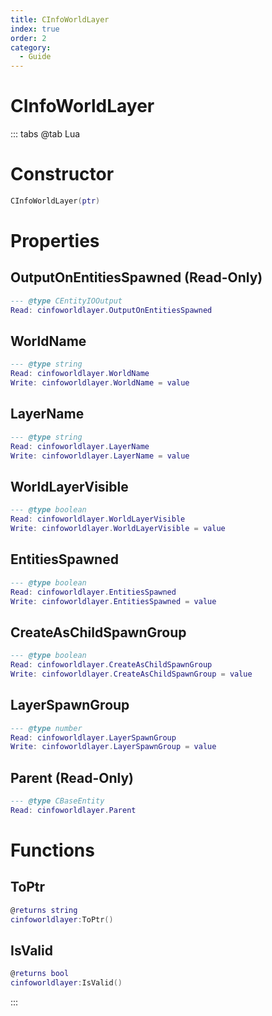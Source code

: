```yaml
---
title: CInfoWorldLayer
index: true
order: 2
category:
  - Guide
---
```


# CInfoWorldLayer

::: tabs
@tab Lua
# Constructor
```lua
CInfoWorldLayer(ptr)
```
# Properties
## OutputOnEntitiesSpawned (Read-Only)
```lua
--- @type CEntityIOOutput
Read: cinfoworldlayer.OutputOnEntitiesSpawned
```
## WorldName 
```lua
--- @type string
Read: cinfoworldlayer.WorldName
Write: cinfoworldlayer.WorldName = value
```
## LayerName 
```lua
--- @type string
Read: cinfoworldlayer.LayerName
Write: cinfoworldlayer.LayerName = value
```
## WorldLayerVisible 
```lua
--- @type boolean
Read: cinfoworldlayer.WorldLayerVisible
Write: cinfoworldlayer.WorldLayerVisible = value
```
## EntitiesSpawned 
```lua
--- @type boolean
Read: cinfoworldlayer.EntitiesSpawned
Write: cinfoworldlayer.EntitiesSpawned = value
```
## CreateAsChildSpawnGroup 
```lua
--- @type boolean
Read: cinfoworldlayer.CreateAsChildSpawnGroup
Write: cinfoworldlayer.CreateAsChildSpawnGroup = value
```
## LayerSpawnGroup 
```lua
--- @type number
Read: cinfoworldlayer.LayerSpawnGroup
Write: cinfoworldlayer.LayerSpawnGroup = value
```
## Parent (Read-Only)
```lua
--- @type CBaseEntity
Read: cinfoworldlayer.Parent
```
# Functions
## ToPtr
```lua
@returns string
cinfoworldlayer:ToPtr()
```
## IsValid
```lua
@returns bool
cinfoworldlayer:IsValid()
```

:::